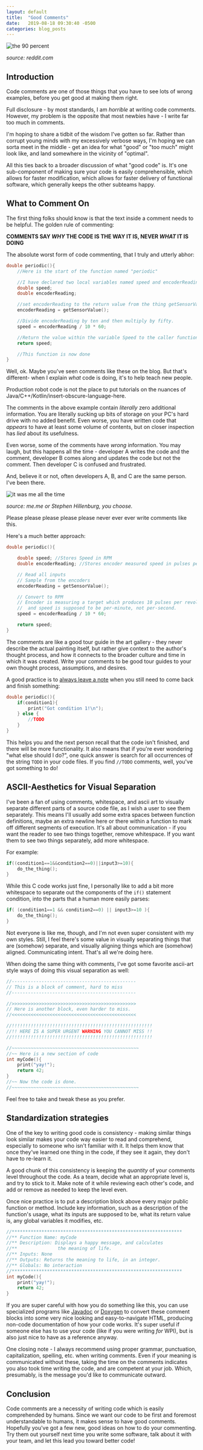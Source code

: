 ```yaml
---
layout: default
title:  "Good Comments"
date:   2019-08-18 09:30:40 -0500
categories: blog_posts
---
```


![the 90 percent](https://i.redd.it/fqq6ummu09431.png)

*source: reddit.com*

## Introduction

Code comments are one of those things that you have to see lots of wrong examples, before you get good at making them right.

Full disclosure - by most standards, I am _horrible_ at writing code comments. However, my problem is the opposite that most newbies have - I write far too much in comments. 

I'm hoping to share a tidbit of the wisdom I've gotten so far. Rather than corrupt young minds with my excessively verbose ways, I'm hoping we can sorta meet in the middle - get an idea for what "good" or "too much" might look like, and land somewhere in the vicinity of "optimal".

All this ties back to a broader discussion of what "good code" is. It's one sub-component of making sure your code is easily comprehensible, which allows for faster modification, which allows for faster delivery of functional software, which generally keeps the other subteams happy.

## What to Comment On

The first thing folks should know is that the text inside a comment needs to be helpful. The golden rule of commenting:

**COMMENTS SAY _WHY_ THE CODE IS THE WAY IT IS, NEVER _WHAT_ IT IS DOING**

The absolute worst form of code commenting, that I truly and utterly abhor:

```c
double periodic(){
    //Here is the start of the function named "periodic"

    //I have declared two local variables named speed and encoderReading
    double speed;
    double encoderReading;

    //set encoderReading to the return value from the thing getSensorValue()
    encoderReading = getSensorValue();

    //Divide encoderReading by ten and then multiply by fifty.
    speed = encoderReading / 10 * 60;

    //Return the value within the variable Speed to the caller function
    return speed;

    //This function is now done
}
```

Well, ok. Maybe you've seen comments like these on the blog. But that's different- when I explain _what_ code is doing, it's to help teach new people.

Production robot code is not the place to put tutorials on the nuances of Java/C++/Kotlin/insert-obscure-language-here. 

The comments in the above example contain _literally_ zero additional information. You are literally sucking up bits of storage on your PC's hard drive with no added benefit. Even worse, you have written code that _appears_ to have at least some volume of contents, but on closer inspection has _lied_ about its usefulness. 

Even worse, some of the comments have _wrong_ information. You may laugh, but this happens all the time - developer A writes the code and the comment, developer B comes along and updates the code but not the comment. Then developer C is confused and frustrated. 

And, believe it or not, often developers A, B, and C are the same person. I've been there.

![it was me all the time](/assets/img/it_was_me.png)

*source: me.me or Stephen Hillenburg, you choose.*

Please please please please please never ever ever write comments like this.

Here's a much better approach:

```c
double periodic(){

    double speed; //Stores Speed in RPM
    double encoderReading; //Stores encoder measured speed in pulses per second

    // Read all inputs
    // Sample from the encoders
    encoderReading = getSensorValue();

    // Convert to RPM
    // Encoder is measuring a target which produces 10 pulses per revolution
    //  and speed is supposed to be per-minute, not per-second.
    speed = encoderReading / 10 * 60;

    return speed;
}
```

The comments are like a good tour guide in the art gallery - they never describe the actual painting itself, but rather give context to the author's thought process, and how it connects to the broader culture and time in which it was created. Write your comments to be good tour guides to your own thought process, assumptions, and desires.

A good practice is to [always leave a note](https://www.youtube.com/watch?v=eNZsWIzEhP4) when you still need to come back and finish something:

```c
double periodic(){
    if(condition1){
        print("Got condition 1!\n");
    } else {
        //TODO
    }
}
```

This helps you and the next person recall that the code isn't finished, and there will be more functionality. It also means that if you're ever wondering "what else should I do?", one quick answer is search for all occurrences of the string `TODO` in your code files. If you find `//TODO` comments, well, you've got something to do!

## ASCII-Aesthetics for Visual Separation

I've been a fan of using comments, whitespace, and ascii art to visually separate different parts of a source code file, as I wish a user to see them separately. This means I'll usually add some extra spaces between function definitions, maybe an extra newline here or there within a function to mark off different segments of execution.  It's all about communication - if you want the reader to see two things together, remove whitespace. If you want them to see two things separately, add more whitespace.

For example:

```c
if((condition1==1&&condition2==0)||input3>=10){
    do_the_thing();
}
```

While this C code works just fine, I personally like to add a bit more whitespace to separate out the components of the `if()` statement condition, into the parts that a human more easily parses:

```c
if( (condition1==1 && condition2==0) || input3>=10 ){
    do_the_thing();
}
```

Not everyone is like me, though, and I'm not even super consistent with my own styles. Still, I feel there's some value in visually separating things that are (somehow) separate, and visually aligning things which are (somehow) aligned. Communicating intent. That's all we're doing here.

When doing the same thing with comments, I've got some favorite ascii-art style ways of doing this visual separation as well:

```c
//----------------------------------------------
// This is a block of comment, hard to miss
//----------------------------------------------

//>>>>>>>>>>>>>>>>>>>>>>>>>>>>>>>>>>>>>>>>>>>>>>
// Here is another block, even harder to miss.
//<<<<<<<<<<<<<<<<<<<<<<<<<<<<<<<<<<<<<<<<<<<<<<

//!!!!!!!!!!!!!!!!!!!!!!!!!!!!!!!!!!!!!!!!!!!!!!!!!!!!
//!! HERE IS A SUPER URGENT WARNING YOU CANNOT MISS !!
//!!!!!!!!!!!!!!!!!!!!!!!!!!!!!!!!!!!!!!!!!!!!!!!!!!!!

//~~~~~~~~~~~~~~~~~~~~~~~~~~~~~~~~~~~~~~~~~~~~~~~
//~~ Here is a new section of code
int myCode(){
    print("yay!");
    return 42;
}
//~~ Now the code is done.
//~~~~~~~~~~~~~~~~~~~~~~~~~~~~~~~~~~~~~~~~~~~~~~~
```

Feel free to take and tweak these as you prefer. 

## Standardization strategies

One of the key to writing good code is consistency - making similar things look similar makes your code way easier to read and comprehend, especially to someone who isn't familiar with it. It helps them know that once they've learned one thing in the code, if they see it again, they don't have to re-learn it. 

A good chunk of this consistency is keeping the _quantity_ of your comments level throughout the code. As a team, decide what an appropriate level is, and try to stick to it. Make note of it while reviewing each other's code, and add or remove as needed to keep the level even.

Once nice practice is to put a description block above every major public function or method. Include key information, such as a description of the function's usage, what its inputs are supposed to be, what its return value is, any global variables it modifies, etc.

```c
//***************************************************************
//** Function Name: myCode
//** Description: Displays a happy message, and calculates
//**               the meaning of life.
//** Inputs: None
//** Outputs: Returns the meaning to life, in an integer.
//** Globals: No interaction
//***************************************************************
int myCode(){
    print("yay!");
    return 42;
}
```

If you are super careful with how you do something like this, you can use specialized programs like [Javadoc](https://en.wikipedia.org/wiki/Javadoc) or [Doxygen](https://en.wikipedia.org/wiki/Doxygen) to convert these comment blocks into some very nice looking and easy-to-navigate HTML, producing non-code documentation of how your code works. It's super useful if someone else has to use your code (like if you were writing _for_ WPI), but is also just nice to have as a reference anyway.

One closing note - I always recommend using proper grammar, punctuation, capitalization, spelling, etc. when writing comments. Even if your meaning is communicated without these, taking the time on the comments indicates you also took time writing the code, and are competent at your job. Which, presumably, is the message you'd like to communicate outward.

## Conclusion

Code comments are a necessity of writing code which is easily comprehended by humans. Since we want our code to be first and foremost understandable to humans, it makes sense to have good comments. Hopefully you've got a few new, good ideas on how to do your commenting. Try them out yourself next time you write some software, talk about it with your team, and let this lead you toward better code!